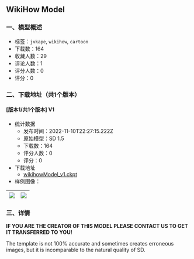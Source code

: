 ## WikiHow Model
### 一、模型概述

- 标签：`jvkape`, `wikihow`, `cartoon`
- 下载数：164
- 收藏人数：29
- 评论人数：1
- 评分人数：0
- 评分：0

### 二、下载地址（共1个版本）

#### [版本1/共1个版本] V1

- 统计数据
  - 发布时间：2022-11-10T22:27:15.222Z
  - 原始模型：SD 1.5
  - 下载数：164
  - 评分人数：0
  - 评分：0
- 下载地址
  - [wikihowModel_v1.ckpt](https://civitai.com/api/download/models/11)
- 样例图像：

| <img src="https://image.civitai.com/xG1nkqKTMzGDvpLrqFT7WA/02f7b7f8-267e-4073-2789-fc2553556d00/width=450/215.jpeg" /> | <img src="https://image.civitai.com/xG1nkqKTMzGDvpLrqFT7WA/2fb9c9e0-bb92-43ae-4d5e-50862cb86400/width=450/214.jpeg" /> |
| ---- | ---- |


### 三、详情
<p><strong>IF YOU ARE THE CREATOR OF THIS MODEL PLEASE CONTACT US TO GET IT TRANSFERRED TO YOU!</strong></p><p>The template is not 100% accurate and sometimes creates erroneous images, but it is incomparable to the natural quality of SD.</p>